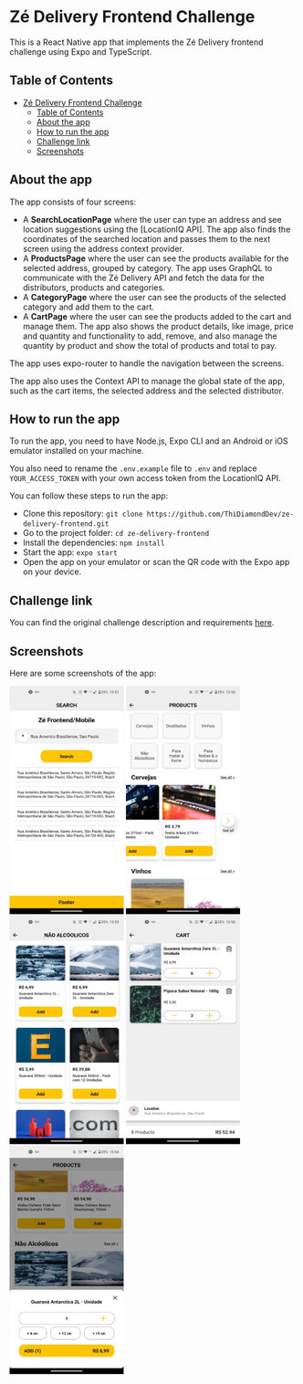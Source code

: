 # Zé Delivery Frontend Challenge

This is a React Native app that implements the Zé Delivery frontend challenge using Expo and TypeScript.

## Table of Contents
- [Zé Delivery Frontend Challenge](#zé-delivery-frontend-challenge)
  - [Table of Contents](#table-of-contents)
  - [About the app](#about-the-app)
  - [How to run the app](#how-to-run-the-app)
  - [Challenge link](#challenge-link)
  - [Screenshots](#screenshots)

## About the app

The app consists of four screens:

- A **SearchLocationPage** where the user can type an address and see location suggestions using the [LocationIQ API]. The app also finds the coordinates of the searched location and passes them to the next screen using the address context provider.
- A **ProductsPage** where the user can see the products available for the selected address, grouped by category. The app uses GraphQL to communicate with the Zé Delivery API and fetch the data for the distributors, products and categories.
- A **CategoryPage** where the user can see the products of the selected category and add them to the cart. 
- A **CartPage** where the user can see the products added to the cart and manage them. The app also shows the product details, like image, price and quantity and  functionality to add, remove, and also manage the quantity by product and show the total of products and total to pay.

The app uses expo-router to handle the navigation between the screens.

The app also uses the Context API to manage the global state of the app, such as the cart items, the selected address and the selected distributor.

## How to run the app

To run the app, you need to have Node.js, Expo CLI and an Android or iOS emulator installed on your machine.

You also need to rename the `.env.example` file to `.env` and replace `YOUR_ACCESS_TOKEN` with your own access token from the LocationIQ API.

You can follow these steps to run the app:

- Clone this repository: `git clone https://github.com/ThiDiamondDev/ze-delivery-frontend.git`
- Go to the project folder: `cd ze-delivery-frontend`
- Install the dependencies: `npm install`
- Start the app: `expo start`
- Open the app on your emulator or scan the QR code with the Expo app on your device.

## Challenge link

You can find the original challenge description and requirements [here](https://github.com/ab-inbev-ze-company/ze-code-challenges/blob/master/backend.md).

## Screenshots

Here are some screenshots of the app:

<img src="screenshots/SearchLocationPageScreenshot.jpeg" width="200" height="400" alt="SearchLocationPage">

<img src="screenshots/ProductsPageScreenshot.jpeg" width="200" height="400" alt="ProductsPage">

<img src="screenshots/CategoryPageScreenshot.jpeg" width="200" height="400" alt="CategoryPage">

<img src="screenshots/CartPageScreenshot.jpeg" width="200" height="400" alt="CartPage">

<img src="screenshots/ProductPanelScreenshot.jpeg" width="200" height="400" alt="AddProductPanel">
